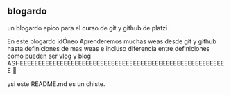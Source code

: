 ## blogardo
un blogardo epico para el curso de git y github de platzi

En este blogardo idÓneo
Aprenderemos muchas weas
desde git y github
hasta definiciones de mas weas
e incluso diferencia entre definiciones
como pueden ser
vlog y blog
ASHEEEEEEEEEEEEEEEEEEEEEEEEEEEEEEEEEEEEEEEEEEEEEEEEEEEEEEEEE 🖤

ysi este README.md es un chiste.